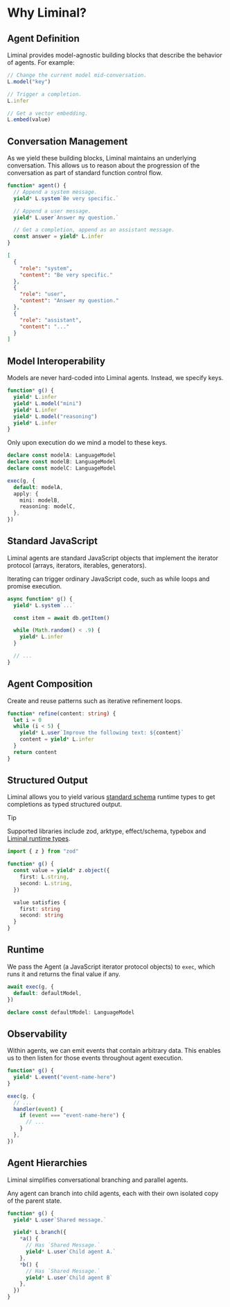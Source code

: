 # Why Liminal?

## Agent Definition

Liminal provides model-agnostic building blocks that describe the behavior of
agents. For example:

```ts
// Change the current model mid-conversation.
L.model("key")

// Trigger a completion.
L.infer

// Get a vector embedding.
L.embed(value)
```

## Conversation Management

As we yield these building blocks, Liminal maintains an underlying conversation.
This allows us to reason about the progression of the conversation as part of
standard function control flow.

```ts
function* agent() {
  // Append a system message.
  yield* L.system`Be very specific.`

  // Append a user message.
  yield* L.user`Answer my question.`

  // Get a completion, append as an assistant message.
  const answer = yield* L.infer
}
```

```json
[
  {
    "role": "system",
    "content": "Be very specific."
  },
  {
    "role": "user",
    "content": "Answer my question."
  },
  {
    "role": "assistant",
    "content": "..."
  }
]
```

## Model Interoperability

Models are never hard-coded into Liminal agents. Instead, we specify keys.

```ts
function* g() {
  yield* L.infer
  yield* L.model("mini")
  yield* L.infer
  yield* L.model("reasoning")
  yield* L.infer
}
```

Only upon execution do we mind a model to these keys.

```ts
declare const modelA: LanguageModel
declare const modelB: LanguageModel
declare const modelC: LanguageModel

exec(g, {
  default: modelA,
  apply: {
    mini: modelB,
    reasoning: modelC,
  },
})
```

## Standard JavaScript

Liminal agents are standard JavaScript objects that implement the iterator
protocol (arrays, iterators, iterables, generators).

Iterating can trigger ordinary JavaScript code, such as while loops and promise
execution.

```ts
async function* g() {
  yield* L.system`...`

  const item = await db.getItem()

  while (Math.random() < .9) {
    yield* L.infer
  }

  // ...
}
```

## Agent Composition

Create and reuse patterns such as iterative refinement loops.

```ts
function* refine(content: string) {
  let i = 0
  while (i < 5) {
    yield* L.user`Improve the following text: ${content}`
    content = yield* L.infer
  }
  return content
}
```

## Structured Output

Liminal allows you to yield various
[standard schema](https://standardschema.dev/) runtime types to get completions
as typed structured output.

> [!TIP]
> Supported libraries include zod, arktype, effect/schema, typebox and
> [Liminal runtime types](./runtime_types/index.md).

```ts
import { z } from "zod"

function* g() {
  const value = yield* z.object({
    first: L.string,
    second: L.string,
  })

  value satisfies {
    first: string
    second: string
  }
}
```

## Runtime

We pass the Agent (a JavaScript iterator protocol objects) to `exec`, which runs
it and returns the final value if any.

```ts
await exec(g, {
  default: defaultModel,
})

declare const defaultModel: LanguageModel
```

## Observability

Within agents, we can emit events that contain arbitrary data. This enables us
to then listen for those events throughout agent execution.

```ts
function* g() {
  yield* L.event("event-name-here")
}

exec(g, {
  // ...
  handler(event) {
    if (event === "event-name-here") {
      // ...
    }
  },
})
```

## Agent Hierarchies

Liminal simplifies conversational branching and parallel agents.

Any agent can branch into child agents, each with their own isolated copy of the
parent state.

```ts
function* g() {
  yield* L.user`Shared message.`

  yield* L.branch({
    *a() {
      // Has `Shared Message.`
      yield* L.user`Child agent A.`
    },
    *b() {
      // Has `Shared Message.`
      yield* L.user`Child agent B`
    },
  })
}
```
